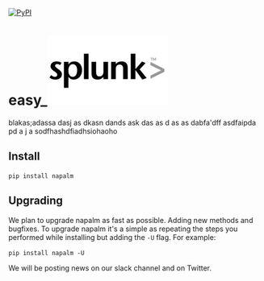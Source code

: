 [![PyPI](https://img.shields.io/pypi/v/easy_splunk.svg)](https://pypi.python.org/pypi/easy_splunk)


easy_![Splunk logo](static/Splunk_logo.png)
============================================

blakas;adassa dasj as dkasn dands ask das as d
as as dabfa'dff
asdfaipda
pd a j a  sodfhashdfiadhsiohaoho


Install
-------

```
pip install napalm
```


Upgrading
---------

We plan to upgrade napalm as fast as possible. Adding new methods and bugfixes. To upgrade napalm it's a simple as repeating the steps you performed while installing but adding the `-U` flag. For example:

```
pip install napalm -U
```

We will be posting news on our slack channel and on Twitter.